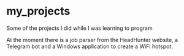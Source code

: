 # my_projects
Some of the projects I did while I was learning to program

At the moment there is a job parser from the HeadHunter website, a Telegram bot and a Windows application to create a WiFi hotspot.
